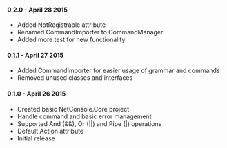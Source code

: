 #### 0.2.0 - April 28 2015
* Added NotRegistrable attribute
* Renamed CommandImporter to CommandManager
* Added more test for new functionality

#### 0.1.1 - April 27 2015
* Added CommandImporter for easier usage of grammar and commands
* Removed unused classes and interfaces

#### 0.1.0 - April 26 2015
* Created basic NetConsole.Core project
* Handle command and basic error management
* Supported And (&&), Or (||) and Pipe (|) operations
* Default Action attribute
* Initial release
